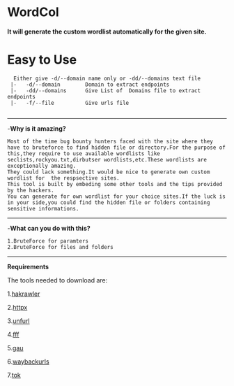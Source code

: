 # WordCol
**It will generate the custom wordlist automatically for the given site.**

# Easy to Use
```
  Either give -d/--domain name only or -dd/--domains text file
 |-   -d/--domain        Domain to extract endpoints
 |-   -dd/--domains      Give List of  Domains file to extract endpoints
 |-   -f/--file          Give urls file
 
 ```
 
___
-**Why is it amazing?**
```
Most of the time bug bounty hunters faced with the site where they have to bruteforce to find hidden file or directory.For the purpose of this,they require to use available wordlists like seclists,rockyou.txt,dirbutser wordlists,etc.These wordlists are exceptionally amazing.
They could lack something.It would be nice to generate own custom wordlist for  the respsective sites.
This tool is built by embeding some other tools and the tips provided by the hackers.
You can generate for own wordlist for your choice sites.If the luck is in your side,you could find the hidden file or folders containing sensitive informations.

```
___
-**What can you do with this?**
```
1.BruteForce for paramters
2.BruteForce for files and folders

```
___
**Requirements**

The tools needed to download  are:

1.[hakrawler](https://github.com/hakluke/hakrawler)

2.[httpx](https://github.com/projectdiscovery/httpx)

3.[unfurl](https://github.com/tomnomnom/unfurl/)

4.[fff](https://github.com/tomnomnom/fff)

5.[gau](https://github.com/lc/gau)

6.[waybackurls](https://github.com/tomnomnom/waybackurls)

7.[tok](https://github.com/tomnomnom/hacks/tree/master/tok)
